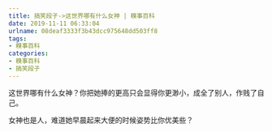 ```yaml
---
title: 搞笑段子->这世界哪有什么女神 | 糗事百科
date: 2019-11-11 06:33:04
urlname: 08deaf3333f3b43dcc975648dd503ff8
tags: 
- 糗事百科
categories:
- 糗事百科
- 搞笑段子
---
```

这世界哪有什么女神？你把她捧的更高只会显得你更渺小，成全了别人，作贱了自己。

女神也是人，难道她早晨起来大便的时候姿势比你优美些？


